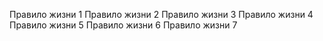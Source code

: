 Правило жизни 1
Правило жизни 2
Правило жизни 3
Правило жизни 4
Правило жизни 5
Правило жизни 6
Правило жизни 7

